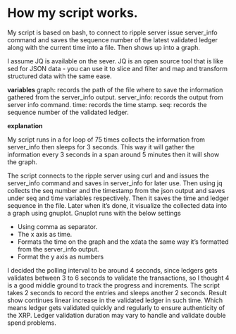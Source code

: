 # How my script works.
My script is based on bash, to connect to ripple server issue server_info command and saves the sequence number of the latest validated ledger along with the current time into a file. Then shows up into a graph.

I assume JQ is available on the sever. JQ is an open source tool that is like sed for JSON data - you can use it to slice and filter and map and transform structured data with the same ease.

<b>variables</b>
graph: records the path of the file where to save the information gathered from the server_info output. 
server_info: records the output from server info command.
time: records the time stamp.
seq: records the sequence number of the validated ledger.

<b>explanation</b>

My script runs in a for loop of 75 times collects the information from server_info then sleeps for 3 seconds. This way it will gather the information every 3 seconds in a span around 5 minutes then it will show the graph. 

The script connects to the ripple server using curl and and issues the server_info command and saves in server_info for later use.
Then using jq collects the seq number and the timestamp from the json output and saves under seq and time variables respectively.
Then it saves the time and ledger sequence in the file.
Later when it’s done, it visualize the collected data into a graph using gnuplot. Gnuplot runs with the below settings
-	Using comma as separator.
-	The x axis as time.
-	Formats the time on the graph and the xdata the same way it’s formatted from the server_info output. 
-	Format the y axis as numbers

I decided the polling interval to be around 4 seconds, since ledgers gets validates between 3 to 6 seconds to validate the transactions, so I thought 4 is a good middle ground to track the progress and increments. The script takes 2 seconds to record the entries and sleeps another 2 seconds.
Result show continues linear increase in the validated ledger in such time. Which means ledger gets validated quickly and regularly to ensure authenticity of the XRP.
Ledger validation duration may vary to handle and validate double spend problems.

